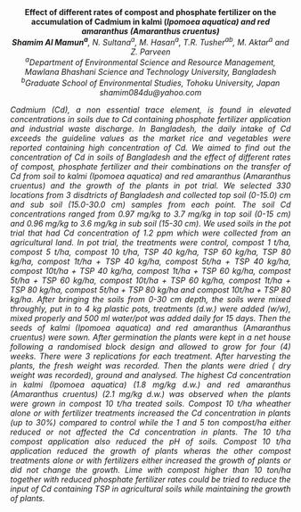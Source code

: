 <center><strong>Effect of different rates of compost and phosphate fertilizer on the
accumulation of Cadmium in kalmi (<i>Ipomoea aquatica<i>) and red amaranthus
(<i>Amaranthus cruentus</i>)</strong>

<center><strong>Shamim Al Mamun<sup>a</sup></strong>, N. Sultana<sup>a</sup>, M. Hasan<sup>a</sup>, T.R. Tusher<sup>ab</sup>, M. Aktar<sup>a</sup> and Z. Parveen

<center><i><sup>a</sup>Department of Environmental Science and Resource Management, Mawlana
Bhashani Science and Technology University, Bangladesh</i>

<center><i><sup>b</sup>Graduate School of Environmental Studies, Tohoku University, Japan</i>

<center><i>shamim084du@yahoo.com</i>

<p style=text-align:justify>Cadmium (Cd), a non essential trace element, is found in elevated
concentrations in soils due to Cd containing phosphate fertilizer
application and industrial waste discharge. In Bangladesh, the daily
intake of Cd exceeds the guideline values as the market rice and
vegetables were reported containing high concentration of Cd. We aimed
to find out the concentration of Cd in soils of Bangladesh and the
effect of different rates of compost, phosphate fertilizer and their
combinations on the transfer of Cd from soil to kalmi (<i>Ipomoea
aquatica</i>) and red amaranthus (<i>Amaranthus cruentus</i>) and the growth of
the plants in pot trial. We selected 330 locations from 3 disdtricts of
Bangladesh and collected top soil (0-15.0) cm and sub soil (15.0-30.0
cm) samples from each point. The soil Cd concentrations ranged from 0.97
mg/kg to 3.7 mg/kg in top soil (0-15 cm) and 0.96 mg/kg to 3.6 mg/kg in
sub soil (15-30 cm). We used soils in the pot trial that had Cd
concentration of 1.2 ppm which were collected from an agricultural land.
In pot trial, the treatments were control, compost 1 t/ha, compost 5
t/ha, compost 10 t/ha, TSP 40 kg/ha, TSP 60 kg/ha, TSP 80 kg/ha, compost
1t/ha + TSP 40 kg/ha, compost 5t/ha + TSP 40 kg/ha, compost 10t/ha + TSP
40 kg/ha, compost 1t/ha + TSP 60 kg/ha, compost 5t/ha + TSP 60 kg/ha,
compost 10t/ha + TSP 60 kg/ha, compost 1t/ha + TSP 80 kg/ha, compost
5t/ha + TSP 80 kg/ha and compost 10t/ha + TSP 80 kg/ha. After bringing
the soils from 0-30 cm depth, the soils were mixed throughly, put in to
4 kg plastic pots, treatments (d.w.) were added (w/w), mixed properly
and 500 ml water/pot was added daily for 15 days. Then the seeds of
kalmi (<i>Ipomoea aquatica</i>) and red amaranthus (<i>Amaranthus cruentus</i>)
were sown. After germination the plants were kept in a net house
following a randomised block design and allowed to grow for four (4)
weeks. There were 3 replications for each treatment. After harvesting
the plants, the fresh weight was recorded. Then the plants were dried (
dry weight was recorded), ground and analysed. The highest Cd
concentration in kalmi (<i>Ipomoea aquatica</i>) (1.8 mg/kg d.w.) and red
amaranthus (<i>Amaranthus cruentus</i>) (2.1 mg/kg d.w.) was observed when
the plants were grown in compost 10 t/ha treated soils. Compost 10 t/ha
wheather alone or with fertilizer treatments increased the Cd
concentration in plants (up to 30%) compared to control while the 1 and
5 ton compost/ha either reduced or not affected the Cd concentration in
plants. The 10 t/ha compost application also reduced the pH of soils.
Compost 10 t/ha application reduced the growth of plants wheras the
other compost treatments alone or with fertilizers either increased the
growth of plants or did not change the growth. Lime with compost higher
than 10 ton/ha together with reduced phosphate fertilizer rates could be
tried to reduce the input of Cd containing TSP in agricultural soils
while maintaining the growth of plants.
